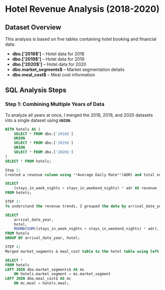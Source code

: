 # **Hotel Revenue Analysis (2018-2020)**  

## **Dataset Overview**  
This analysis is based on five tables containing hotel booking and financial data:  

- **dbo.['2018$']** – Hotel data for 2018  
- **dbo.['2019$']** – Hotel data for 2019  
- **dbo.['2020$']** – Hotel data for 2020  
- **dbo.market_segments$** – Market segmentation details  
- **dbo.meal_cost$** – Meal cost information  


## **SQL Analysis Steps**  

### **Step 1: Combining Multiple Years of Data**  
To analyze all years at once, I merged the 2018, 2019, and 2020 datasets into a single dataset using **`UNION`**.  

```sql
WITH hotels AS (
    SELECT * FROM dbo.['2018$']
    UNION
    SELECT * FROM dbo.['2019$']
    UNION
    SELECT * FROM dbo.['2020$']
)
SELECT * FROM hotels;

Step 2:
Created a revenue column using **Average Daily Rate**(ADR) and total numbers of nights stayed (weekdays + weekends).

SELECT 
    (stays_in_week_nights + stays_in_weekend_nights) * adr AS revenue
FROM hotels;

STEP 3:
To understand the revenue trends, I grouped the data by arrival_date_year and hotel, which sums up the total revenue of each hotel type by each year from 2018 - 2020.

SELECT 
    arrival_date_year,
    hotel,
    ROUND(SUM((stays_in_week_nights + stays_in_weekend_nights) * adr), 2) AS revenue
FROM hotels
GROUP BY arrival_date_year, hotel;

STEP 4:
Merged market_segments & meal_cost table to the hotel table using left join to  provide deeper insights

SELECT * 
FROM hotels
LEFT JOIN dbo.market_segments$ AS ms 
    ON hotels.market_segment = ms.market_segment
LEFT JOIN dbo.meal_cost$ AS mc 
    ON mc.meal = hotels.meal;
